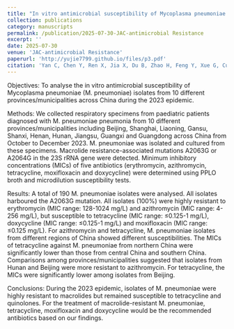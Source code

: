 ```yaml
---
title: "In vitro antimicrobial susceptibility of Mycoplasma pneumoniae isolates across different regions of China in 2023"
collection: publications
category: manuscripts
permalink: /publication/2025-07-30-JAC-antimicrobial Resistance
excerpt: ''
date: 2025-07-30
venue: 'JAC-antimicrobial Resistance'
paperurl: 'http://yujie7799.github.io/files/p3.pdf'
citation: 'Yan C, Chen Y, Ren X, Jia X, Du B, Zhao H, Feng Y, Xue G, Cui J, Liu X, Yuan J. In vitro antimicrobial susceptibility of Mycoplasma pneumoniae isolates across different regions of China in 2023. JAC Antimicrob Resist. 2025 Jul 30;7(4):dlaf124. doi: 10.1093/jacamr/dlaf124. PMID: 40741382; PMCID: PMC12308128.'
---
```


Objectives: To analyse the in vitro antimicrobial susceptibility of Mycoplasma pneumoniae (M. pneumoniae) isolates from 10 different provinces/municipalities across China during the 2023 epidemic.

Methods: We collected respiratory specimens from paediatric patients diagnosed with M. pneumoniae pneumonia from 10 different provinces/municipalities including Beijing, Shanghai, Liaoning, Gansu, Shanxi, Henan, Hunan, Jiangsu, Guangxi and Guangdong across China from October to December 2023. M. pneumoniae was isolated and cultured from these specimens. Macrolide resistance-associated mutations A2063G or A2064G in the 23S rRNA gene were detected. Minimum inhibitory concentrations (MICs) of five antibiotics (erythromycin, azithromycin, tetracycline, moxifloxacin and doxycycline) were determined using PPLO broth and microdilution susceptibility tests.

Results: A total of 190 M. pneumoniae isolates were analysed. All isolates harboured the A2063G mutation. All isolates (100%) were highly resistant to erythromycin (MIC range: 128-1024 mg/L) and azithromycin (MIC range: 4-256 mg/L), but susceptible to tetracycline (MIC range: ≤0.125-1 mg/L), doxycycline (MIC range: ≤0.125-1 mg/L) and moxifloxacin (MIC range: ≤0.125 mg/L). For azithromycin and tetracycline, M. pneumoniae isolates from different regions of China showed different susceptibilities. The MICs of tetracycline against M. pneumoniae from northern China were significantly lower than those from central China and southern China. Comparisons among provinces/municipalities suggested that isolates from Hunan and Beijing were more resistant to azithromycin. For tetracycline, the MICs were significantly lower among isolates from Beijing.

Conclusions: During the 2023 epidemic, isolates of M. pneumoniae were highly resistant to macrolides but remained susceptible to tetracycline and quinolones. For the treatment of macrolide-resistant M. pneumoniae, tetracycline, moxifloxacin and doxycycline would be the recommended antibiotics based on our findings.
